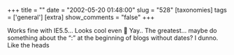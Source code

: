 +++
title = ""
date = "2002-05-20 01:48:00"
slug = "528"
[taxonomies]
tags = ['general']
[extra]
show_comments = "false"
+++

Works fine with IE5.5… Looks cool even 🙂 Yay.. The greatest… maybe do something about the “:” at the beginning of blogs without dates? I dunno. Like the heads
